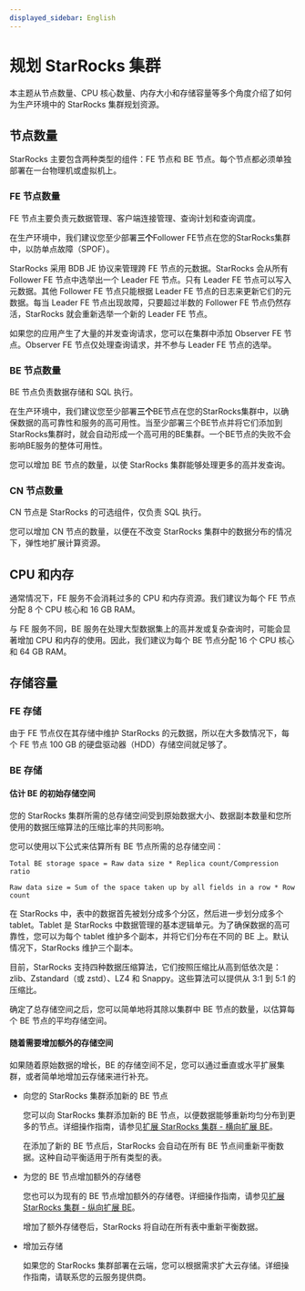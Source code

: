 ```yaml
---
displayed_sidebar: English
---
```


# 规划 StarRocks 集群

本主题从节点数量、CPU 核心数量、内存大小和存储容量等多个角度介绍了如何为生产环境中的 StarRocks 集群规划资源。

## 节点数量

StarRocks 主要包含两种类型的组件：FE 节点和 BE 节点。每个节点都必须单独部署在一台物理机或虚拟机上。

### FE 节点数量

FE 节点主要负责元数据管理、客户端连接管理、查询计划和查询调度。

在生产环境中，我们建议您至少部署**三个**Follower FE节点在您的StarRocks集群中，以防单点故障（SPOF）。

StarRocks 采用 BDB JE 协议来管理跨 FE 节点的元数据。StarRocks 会从所有 Follower FE 节点中选举出一个 Leader FE 节点。只有 Leader FE 节点可以写入元数据。其他 Follower FE 节点只能根据 Leader FE 节点的日志来更新它们的元数据。每当 Leader FE 节点出现故障，只要超过半数的 Follower FE 节点仍然存活，StarRocks 就会重新选举一个新的 Leader FE 节点。

如果您的应用产生了大量的并发查询请求，您可以在集群中添加 Observer FE 节点。Observer FE 节点仅处理查询请求，并不参与 Leader FE 节点的选举。

### BE 节点数量

BE 节点负责数据存储和 SQL 执行。

在生产环境中，我们建议您至少部署**三个**BE节点在您的StarRocks集群中，以确保数据的高可靠性和服务的高可用性。当至少部署三个BE节点并将它们添加到StarRocks集群时，就会自动形成一个高可用的BE集群。一个BE节点的失败不会影响BE服务的整体可用性。

您可以增加 BE 节点的数量，以使 StarRocks 集群能够处理更多的高并发查询。

### CN 节点数量

CN 节点是 StarRocks 的可选组件，仅负责 SQL 执行。

您可以增加 CN 节点的数量，以便在不改变 StarRocks 集群中的数据分布的情况下，弹性地扩展计算资源。

## CPU 和内存

通常情况下，FE 服务不会消耗过多的 CPU 和内存资源。我们建议为每个 FE 节点分配 8 个 CPU 核心和 16 GB RAM。

与 FE 服务不同，BE 服务在处理大型数据集上的高并发或复杂查询时，可能会显著增加 CPU 和内存的使用。因此，我们建议为每个 BE 节点分配 16 个 CPU 核心和 64 GB RAM。

## 存储容量

### FE 存储

由于 FE 节点仅在其存储中维护 StarRocks 的元数据，所以在大多数情况下，每个 FE 节点 100 GB 的硬盘驱动器（HDD）存储空间就足够了。

### BE 存储

#### 估计 BE 的初始存储空间

您的 StarRocks 集群所需的总存储空间受到原始数据大小、数据副本数量和您所使用的数据压缩算法的压缩比率的共同影响。

您可以使用以下公式来估算所有 BE 节点所需的总存储空间：

```Plain
Total BE storage space = Raw data size * Replica count/Compression ratio

Raw data size = Sum of the space taken up by all fields in a row * Row count
```

在 StarRocks 中，表中的数据首先被划分成多个分区，然后进一步划分成多个 tablet。Tablet 是 StarRocks 中数据管理的基本逻辑单元。为了确保数据的高可靠性，您可以为每个 tablet 维护多个副本，并将它们分布在不同的 BE 上。默认情况下，StarRocks 维护三个副本。

目前，StarRocks 支持四种数据压缩算法，它们按照压缩比从高到低依次是：zlib、Zstandard（或 zstd）、LZ4 和 Snappy。这些算法可以提供从 3:1 到 5:1 的压缩比。

确定了总存储空间之后，您可以简单地将其除以集群中 BE 节点的数量，以估算每个 BE 节点的平均存储空间。

#### 随着需要增加额外的存储空间

如果随着原始数据的增长，BE 的存储空间不足，您可以通过垂直或水平扩展集群，或者简单地增加云存储来进行补充。

- 向您的 StarRocks 集群添加新的 BE 节点

  您可以向 StarRocks 集群添加新的 BE 节点，以便数据能够重新均匀分布到更多的节点。详细操作指南，请参见[扩展 StarRocks 集群 - 横向扩展 BE](../administration/Scale_up_down.md)。

  在添加了新的 BE 节点后，StarRocks 会自动在所有 BE 节点间重新平衡数据。这种自动平衡适用于所有类型的表。

- 为您的 BE 节点增加额外的存储卷

  您也可以为现有的 BE 节点增加额外的存储卷。详细操作指南，请参见[扩展 StarRocks 集群 - 纵向扩展 BE](../administration/Scale_up_down.md)。

  增加了额外存储卷后，StarRocks 将自动在所有表中重新平衡数据。

- 增加云存储

  如果您的 StarRocks 集群部署在云端，您可以根据需求扩大云存储。详细操作指南，请联系您的云服务提供商。
